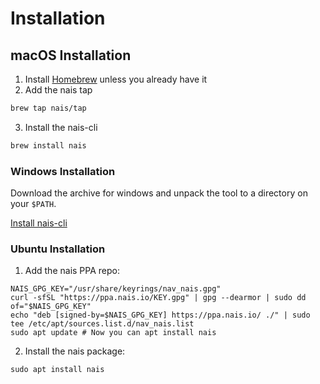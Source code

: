 # Installation

## macOS Installation

1. Install [Homebrew](https://brew.sh/) unless you already have it
2. Add the nais tap

```bash
brew tap nais/tap
```

3. Install the nais-cli

```bash
brew install nais
```

### Windows Installation

Download the archive for windows and unpack the tool to a directory on your `$PATH`.

[Install nais-cli](https://github.com/nais/nais-cli/releases/latest)

### Ubuntu Installation

1. Add the nais PPA repo:

``` 
NAIS_GPG_KEY="/usr/share/keyrings/nav_nais.gpg"
curl -sfSL "https://ppa.nais.io/KEY.gpg" | gpg --dearmor | sudo dd of="$NAIS_GPG_KEY"
echo "deb [signed-by=$NAIS_GPG_KEY] https://ppa.nais.io/ ./" | sudo tee /etc/apt/sources.list.d/nav_nais.list
sudo apt update # Now you can apt install nais
```

2. Install the nais package:

```
sudo apt install nais
```